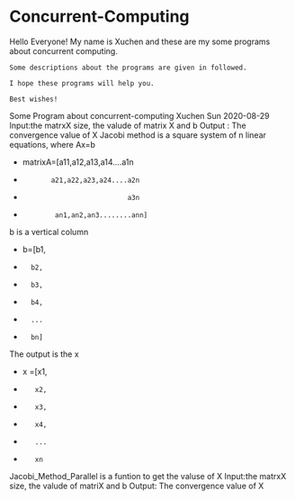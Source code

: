 # Concurrent-Computing
Hello Everyone!
    My name is Xuchen and these are my some programs about concurrent computing.
    
    Some descriptions about the programs are given in followed.
    
    I hope these programs will help you.
    
    Best wishes!

Some Program about concurrent-computing
Xuchen Sun 2020-08-29
Input:the matrxX size, the valude of  matrix X and b
Output : The convergence value of X 
 Jacobi method is a square system of n linear equations, where Ax=b
*   matrixA=[a11,a12,a13,a14....a1n
*            a21,a22,a23,a24....a2n
*                               a3n
*             an1,an2,an3........ann]
b is a vertical column
*    b=[b1,
*	    b2,
*		b3,
*		b4,
*		...
*		bn]
The output is the x
*    x =[x1,
*	     x2,
*		 x3,
*		 x4,
*		 ...
*		 xn
Jacobi_Method_Parallel is a funtion to get the valuse of X
Input:the matrxX size, the valude of  matriX  and  b
Output: The convergence value of X 

